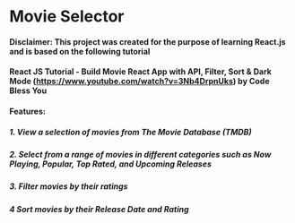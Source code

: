 # Movie Selector 
#### Disclaimer: This project was created for the purpose of learning React.js and is based on the following tutorial
 
#### React JS Tutorial - Build Movie React App with API, Filter, Sort & Dark Mode (https://www.youtube.com/watch?v=3Nb4DrpnUks) by Code Bless You

#### Features: 
#####   1. View a selection of movies from The Movie Database (TMDB) 
#####   2. Select from a range of movies in different categories such as Now Playing, Popular, Top Rated, and Upcoming Releases
#####   3. Filter movies by their ratings 
#####   4 Sort movies by their Release Date and Rating
